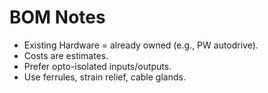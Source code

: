 # BOM Notes

- Existing Hardware = already owned (e.g., PW autodrive).
- Costs are estimates.
- Prefer opto-isolated inputs/outputs.
- Use ferrules, strain relief, cable glands.
